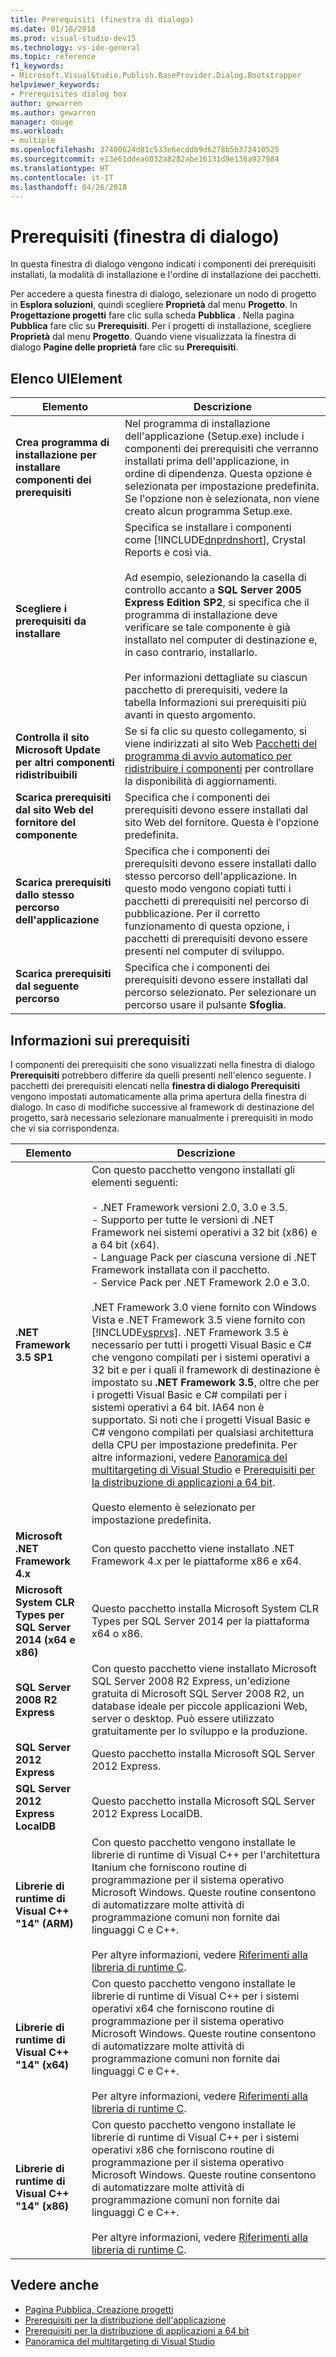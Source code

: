 ```yaml
---
title: Prerequisiti (finestra di dialogo)
ms.date: 01/18/2018
ms.prod: visual-studio-dev15
ms.technology: vs-ide-general
ms.topic: reference
f1_keywords:
- Microsoft.VisualStudio.Publish.BaseProvider.Dialog.Bootstrapper
helpviewer_keywords:
- Prerequisites dialog box
author: gewarren
ms.author: gewarren
manager: douge
ms.workload:
- multiple
ms.openlocfilehash: 37400624d81c533e6ecddb9d6278b5b372410525
ms.sourcegitcommit: e13e61ddea6032a8282abe16131d9e136a927984
ms.translationtype: HT
ms.contentlocale: it-IT
ms.lasthandoff: 04/26/2018
---
```

# <a name="prerequisites-dialog-box"></a>Prerequisiti (finestra di dialogo)

In questa finestra di dialogo vengono indicati i componenti dei prerequisiti installati, la modalità di installazione e l'ordine di installazione dei pacchetti.

Per accedere a questa finestra di dialogo, selezionare un nodo di progetto in **Esplora soluzioni**, quindi scegliere **Proprietà** dal menu **Progetto**. In **Progettazione progetti** fare clic sulla scheda **Pubblica** . Nella pagina **Pubblica** fare clic su **Prerequisiti**. Per i progetti di installazione, scegliere **Proprietà** dal menu **Progetto**. Quando viene visualizzata la finestra di dialogo **Pagine delle proprietà** fare clic su **Prerequisiti**.

## <a name="uielement-list"></a>Elenco UIElement

|Elemento|Descrizione|
|-------------|-----------------|
|**Crea programma di installazione per installare componenti dei prerequisiti**|Nel programma di installazione dell'applicazione (Setup.exe) include i componenti dei prerequisiti che verranno installati prima dell'applicazione, in ordine di dipendenza. Questa opzione è selezionata per impostazione predefinita. Se l'opzione non è selezionata, non viene creato alcun programma Setup.exe.|
|**Scegliere i prerequisiti da installare**|Specifica se installare i componenti come [!INCLUDE[dnprdnshort](../../code-quality/includes/dnprdnshort_md.md)], Crystal Reports e così via.<br /><br /> Ad esempio, selezionando la casella di controllo accanto a **SQL Server 2005 Express Edition SP2**, si specifica che il programma di installazione deve verificare se tale componente è già installato nel computer di destinazione e, in caso contrario, installarlo.<br /><br /> Per informazioni dettagliate su ciascun pacchetto di prerequisiti, vedere la tabella Informazioni sui prerequisiti più avanti in questo argomento.|
|**Controlla il sito Microsoft Update per altri componenti ridistribuibili**|Se si fa clic su questo collegamento, si viene indirizzati al sito Web [Pacchetti del programma di avvio automatico per ridistribuire i componenti](http://go.microsoft.com/fwlink/?LinkId=208835) per controllare la disponibilità di aggiornamenti.|
|**Scarica prerequisiti dal sito Web del fornitore del componente**|Specifica che i componenti dei prerequisiti devono essere installati dal sito Web del fornitore. Questa è l'opzione predefinita.|
|**Scarica prerequisiti dallo stesso percorso dell'applicazione**|Specifica che i componenti dei prerequisiti devono essere installati dallo stesso percorso dell'applicazione. In questo modo vengono copiati tutti i pacchetti di prerequisiti nel percorso di pubblicazione. Per il corretto funzionamento di questa opzione, i pacchetti di prerequisiti devono essere presenti nel computer di sviluppo.|
|**Scarica prerequisiti dal seguente percorso**|Specifica che i componenti dei prerequisiti devono essere installati dal percorso selezionato. Per selezionare un percorso usare il pulsante **Sfoglia**.|

## <a name="prerequisites-information"></a>Informazioni sui prerequisiti

I componenti dei prerequisiti che sono visualizzati nella finestra di dialogo **Prerequisiti** potrebbero differire da quelli presenti nell'elenco seguente. I pacchetti dei prerequisiti elencati nella **finestra di dialogo Prerequisiti** vengono impostati automaticamente alla prima apertura della finestra di dialogo. In caso di modifiche successive al framework di destinazione del progetto, sarà necessario selezionare manualmente i prerequisiti in modo che vi sia corrispondenza.

|Elemento|Descrizione|
|-------------|-----------------|
|**.NET Framework 3.5 SP1**|Con questo pacchetto vengono installati gli elementi seguenti:<br /><br /> -   .NET Framework versioni 2.0, 3.0 e 3.5.<br />-   Supporto per tutte le versioni di .NET Framework nei sistemi operativi a 32 bit (x86) e a 64 bit (x64).<br />-   Language Pack per ciascuna versione di .NET Framework installata con il pacchetto.<br />-   Service Pack per .NET Framework 2.0 e 3.0.<br /><br /> .NET Framework 3.0 viene fornito con Windows Vista e .NET Framework 3.5 viene fornito con [!INCLUDE[vsprvs](../../code-quality/includes/vsprvs_md.md)]. .NET Framework 3.5 è necessario per tutti i progetti Visual Basic e C# che vengono compilati per i sistemi operativi a 32 bit e per i quali il framework di destinazione è impostato su **.NET Framework 3.5**, oltre che per i progetti Visual Basic e C# compilati per i sistemi operativi a 64 bit. IA64 non è supportato. Si noti che i progetti Visual Basic e C# vengono compilati per qualsiasi architettura della CPU per impostazione predefinita. Per altre informazioni, vedere [Panoramica del multitargeting di Visual Studio](../../ide/visual-studio-multi-targeting-overview.md) e [Prerequisiti per la distribuzione di applicazioni a 64 bit](../../deployment/deploying-prerequisites-for-64-bit-applications.md).<br /><br /> Questo elemento è selezionato per impostazione predefinita.|
|**Microsoft .NET Framework 4.x**|Con questo pacchetto viene installato .NET Framework 4.x per le piattaforme x86 e x64.|
|**Microsoft System CLR Types per SQL Server 2014 (x64 e x86)**|Questo pacchetto installa Microsoft System CLR Types per SQL Server 2014 per la piattaforma x64 o x86.|
|**SQL Server 2008 R2 Express**|Con questo pacchetto viene installato Microsoft SQL Server 2008 R2 Express, un'edizione gratuita di Microsoft SQL Server 2008 R2, un database ideale per piccole applicazioni Web, server o desktop. Può essere utilizzato gratuitamente per lo sviluppo e la produzione.|
|**SQL Server 2012 Express**|Questo pacchetto installa Microsoft SQL Server 2012 Express.|
|**SQL Server 2012 Express LocalDB**|Questo pacchetto installa Microsoft SQL Server 2012 Express LocalDB.|
|**Librerie di runtime di Visual C++ "14" (ARM)**|Con questo pacchetto vengono installate le librerie di runtime di Visual C++ per l'architettura Itanium che forniscono routine di programmazione per il sistema operativo Microsoft Windows. Queste routine consentono di automatizzare molte attività di programmazione comuni non fornite dai linguaggi C e C++.<br /><br /> Per altyre informazioni, vedere [Riferimenti alla libreria di runtime C](/cpp/c-runtime-library/c-run-time-library-reference).|
|**Librerie di runtime di Visual C++ "14" (x64)**|Con questo pacchetto vengono installate le librerie di runtime di Visual C++ per i sistemi operativi x64 che forniscono routine di programmazione per il sistema operativo Microsoft Windows. Queste routine consentono di automatizzare molte attività di programmazione comuni non fornite dai linguaggi C e C++.<br /><br /> Per altyre informazioni, vedere [Riferimenti alla libreria di runtime C](/cpp/c-runtime-library/c-run-time-library-reference).|
|**Librerie di runtime di Visual C++ "14" (x86)**|Con questo pacchetto vengono installate le librerie di runtime di Visual C++ per i sistemi operativi x86 che forniscono routine di programmazione per il sistema operativo Microsoft Windows. Queste routine consentono di automatizzare molte attività di programmazione comuni non fornite dai linguaggi C e C++.<br /><br /> Per altyre informazioni, vedere [Riferimenti alla libreria di runtime C](/cpp/c-runtime-library/c-run-time-library-reference).|

## <a name="see-also"></a>Vedere anche

- [Pagina Pubblica, Creazione progetti](../../ide/reference/publish-page-project-designer.md)
- [Prerequisiti per la distribuzione dell'applicazione](../../deployment/application-deployment-prerequisites.md)
- [Prerequisiti per la distribuzione di applicazioni a 64 bit](../../deployment/deploying-prerequisites-for-64-bit-applications.md)
- [Panoramica del multitargeting di Visual Studio](../../ide/visual-studio-multi-targeting-overview.md)
